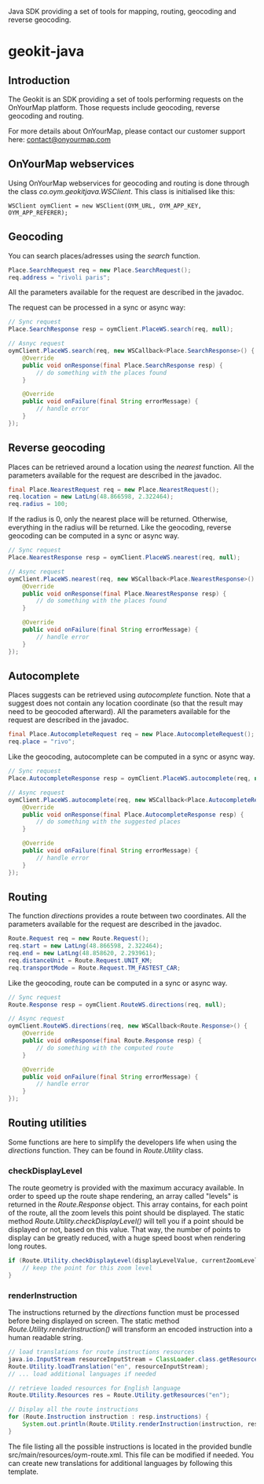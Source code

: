 Java SDK providing a set of tools for mapping, routing, geocoding and reverse geocoding.



# geokit-java

## Introduction

The Geokit is an SDK providing a set of tools performing requests on the OnYourMap platform. Those requests include geocoding, reverse geocoding and routing. 

For more details about OnYourMap, please contact our customer support here: contact@onyourmap.com


## OnYourMap webservices		

Using OnYourMap webservices for geocoding and routing is done through the class *co.oym.geokitjava.WSClient*. This class is initialised like this:

```smalltalk
WSClient oymClient = new WSClient(OYM_URL, OYM_APP_KEY, OYM_APP_REFERER);
```
	
## Geocoding

You can search places/adresses using the *search* function.

```java
Place.SearchRequest req = new Place.SearchRequest();
req.address = "rivoli paris";
```

All the parameters available for the request are described in the javadoc.

The request can be processed in a sync or async way:

```java
// Sync request
Place.SearchResponse resp = oymClient.PlaceWS.search(req, null);

// Asnyc request
oymClient.PlaceWS.search(req, new WSCallback<Place.SearchResponse>() {
	@Override
	public void onResponse(final Place.SearchResponse resp) {
		// do something with the places found
	}

	@Override
	public void onFailure(final String errorMessage) {
		// handle error
	}
});
```

## Reverse geocoding

Places can be retrieved around a location using the *nearest* function.
All the parameters available for the request are described in the javadoc.

```java
final Place.NearestRequest req = new Place.NearestRequest();
req.location = new LatLng(48.866598, 2.322464);
req.radius = 100;
```

If the radius is 0, only the nearest place will be returned. Otherwise, everything in the radius will be returned.
Like the geocoding, reverse geocoding can be computed in a sync or async way.

```java
// Sync request
Place.NearestResponse resp = oymClient.PlaceWS.nearest(req, null);

// Async request
oymClient.PlaceWS.nearest(req, new WSCallback<Place.NearestResponse>() {
	@Override
	public void onResponse(final Place.NearestResponse resp) {
		// do something with the places found
	}

	@Override
	public void onFailure(final String errorMessage) {
		// handle error
	}
});
```

## Autocomplete

Places suggests can be retrieved using *autocomplete* function. 
Note that a suggest does not contain any location coordinate (so that the result may need to be geocoded afterward).
All the parameters available for the request are described in the javadoc.

```java
final Place.AutocompleteRequest req = new Place.AutocompleteRequest();
req.place = "rivo";
```

Like the geocoding, autocomplete can be computed in a sync or async way.

```java
// Sync request
Place.AutocompleteResponse resp = oymClient.PlaceWS.autocomplete(req, null);

// Async request
oymClient.PlaceWS.autocomplete(req, new WSCallback<Place.AutocompleteResponse>() {
	@Override
	public void onResponse(final Place.AutocompleteResponse resp) {
		// do something with the suggested places
	}

	@Override
	public void onFailure(final String errorMessage) {
		// handle error
	}
});
```

## Routing

The function *directions* provides a route between two coordinates.
All the parameters available for the request are described in the javadoc.

```java
Route.Request req = new Route.Request();
req.start = new LatLng(48.866598, 2.322464);
req.end = new LatLng(48.858620, 2.293961);
req.distanceUnit = Route.Request.UNIT_KM;
req.transportMode = Route.Request.TM_FASTEST_CAR;
```

Like the geocoding, route can be computed in a sync or async way.

```java
// Sync request
Route.Response resp = oymClient.RouteWS.directions(req, null); 

// Async request
oymClient.RouteWS.directions(req, new WSCallback<Route.Response>() {
	@Override
	public void onResponse(final Route.Response resp) {
		// do something with the computed route
	}

	@Override
	public void onFailure(final String errorMessage) {
		// handle error
	}
});
```

## Routing utilities

Some functions are here to simplify the developers life when using the *directions* function.
They can be found in *Route.Utility* class.


### checkDisplayLevel

The route geometry is provided with the maximum accuracy available. In order to speed up the route shape rendering, an array called "levels" is returned in the *Route.Response* object. This array contains, for each point of the route, all the zoom levels this point should be displayed. The static method *Route.Utility.checkDisplayLevel()* will tell you if a point should be displayed or not, based on this value. That way, the number of points to display can be greatly reduced, with a huge speed boost when rendering long routes.

```java
if (Route.Utility.checkDisplayLevel(displayLevelValue, currentZoomLevel)) {
	// keep the point for this zoom level
}
```

### renderInstruction

The instructions returned by the *directions* function must be processed before being displayed on screen. The static method *Route.Utility.renderInstruction()* will transform an encoded instruction into a human readable string.

```java
// load translations for route instructions resources
java.io.InputStream resourceInputStream = ClassLoader.class.getResourceAsStream("/oym-route.xml");
Route.Utility.loadTranslation("en", resourceInputStream);
// ... load additional languages if needed

// retrieve loaded resources for English language
Route.Utility.Resources res = Route.Utility.getResources("en");

// Display all the route instructions 
for (Route.Instruction instruction : resp.instructions) {
	System.out.println(Route.Utility.renderInstruction(instruction, res));
}
```
The file listing all the possible instructions is located in the provided bundle src/main/resources/oym-route.xml. This file can be modified if needed. 
You can create new translations for additional languages by following this template.


	